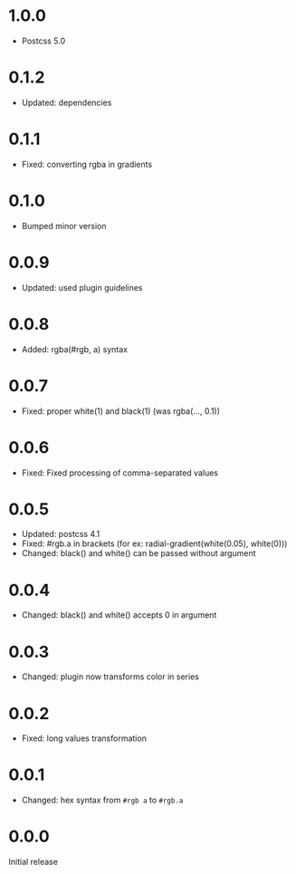 # 1.0.0

- Postcss 5.0

# 0.1.2

- Updated: dependencies

# 0.1.1

- Fixed: converting rgba in gradients

# 0.1.0

- Bumped minor version

# 0.0.9

- Updated: used plugin guidelines

# 0.0.8

- Added: rgba(#rgb, a) syntax

# 0.0.7

- Fixed: proper white(1) and black(1) (was rgba(..., 0.1))

# 0.0.6

- Fixed: Fixed processing of comma-separated values

# 0.0.5

- Updated: postcss 4.1
- Fixed: #rgb.a in brackets (for ex: radial-gradient(white(0.05), white(0)))
- Changed: black() and white() can be passed without argument

# 0.0.4

- Changed: black() and white() accepts 0 in argument

# 0.0.3

- Changed: plugin now transforms color in series

# 0.0.2

- Fixed: long values transformation

# 0.0.1

- Changed: hex syntax from `#rgb a` to `#rgb.a`

# 0.0.0

Initial release
